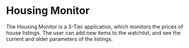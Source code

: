 # Housing Monitor

The Housing Monitor is a 3-Tier application, which monitors the prices of house listings. The user can add new items to the watchlist, and see the current and older parameters of the listings.
